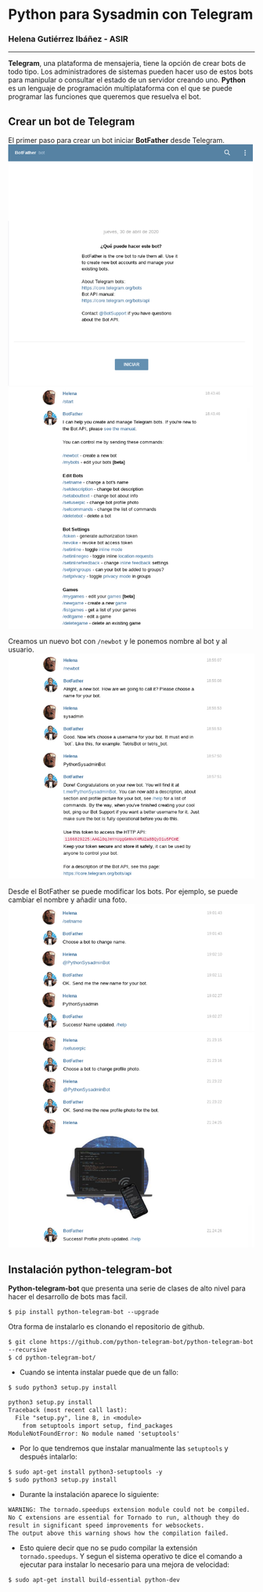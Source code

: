 # Python para Sysadmin con Telegram
### Helena Gutiérrez Ibáñez - ASIR
---
**Telegram**, una plataforma de mensajeria, tiene la opción de crear bots de todo tipo. Los administradores de sistemas pueden hacer uso de estos bots para manipular o consultar el estado de un servidor creando uno. **Python** es un lenguaje de programación multiplataforma con el que se puede programar las funciones que queremos que resuelva el bot.

## Crear un bot de Telegram
El primer paso para crear un bot iniciar **BotFather** desde Telegram.<br>
<img src="https://github.com/helee18/python_sysadmin/blob/master/images/01_conectar_botfather.png" alt="BotFather" width="500"/>
<img src="https://github.com/helee18/python_sysadmin/blob/master/images/02_start_botfather.png" alt="BotFather" width="500"/><br>

Creamos un nuevo bot con `/newbot` y le ponemos nombre al bot y al usuario.
![alt text](https://github.com/helee18/python_sysadmin/blob/master/images/03_nombre_bot.png)

Desde el BotFather se puede modificar los bots. Por ejemplo, se puede cambiar el nombre y añadir una foto.
![alt text](https://github.com/helee18/python_sysadmin/blob/master/images/04_cambio_nombre.png)
![alt text](https://github.com/helee18/python_sysadmin/blob/master/images/05_cambio_foto.png)


## Instalación python-telegram-bot
**Python-telegram-bot** que presenta una serie de clases de alto nivel para hacer el desarrollo de bots mas facil.
```
$ pip install python-telegram-bot --upgrade
```
Otra forma de instalarlo es clonando el repositorio de github.
```
$ git clone https://github.com/python-telegram-bot/python-telegram-bot --recursive
$ cd python-telegram-bot/
```
- Cuando se intenta instalar puede que de un fallo:
```
$ sudo python3 setup.py install
```
```
python3 setup.py install
Traceback (most recent call last):
  File "setup.py", line 8, in <module>
    from setuptools import setup, find_packages
ModuleNotFoundError: No module named 'setuptools'
```
- Por lo que tendremos que instalar manualmente las `setuptools` y después intalarlo:
```
$ sudo apt-get install python3-setuptools -y
$ sudo python3 setup.py install
```
- Durante la instalación aparece lo siguiente:
```
WARNING: The tornado.speedups extension module could not be compiled. No C extensions are essential for Tornado to run, although they do result in significant speed improvements for websockets.
The output above this warning shows how the compilation failed.
```
- Esto quiere decir que no se pudo compilar la extensión `tornado.speedups`.
Y segun el sistema operativo te dice el comando a ejecutar para instalar lo necesario para una mejora de velocidad:
```
$ sudo apt-get install build-essential python-dev
```
